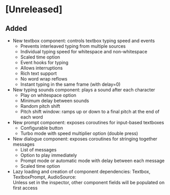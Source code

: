 # [Unreleased]
## Added
- New textbox component: controls textbox typing speed and events
  - Prevents interleaved typing from multiple sources
  - Individual typing speed for whitespace and non-whitespace
  - Scaled time option
  - Event hooks for typing
  - Allows interruptions
  - Rich text support
  - No word wrap reflows
  - Instant typing in the same frame (with delay=0)
- New typing sounds component: plays a sound after each character
  - Play on whitespace option
  - Minimum delay between sounds
  - Random pitch shift
  - Pitch shift window: ramps up or down to a final pitch at the end of each word
- New prompt component: exposes coroutines for input-based textboxes
  - Configurable button
  - Turbo mode with speed multiplier option (double press)
- New dialogue component: exposes coroutines for stringing together messages
  - List of messages
  - Option to play immediately
  - Prompt mode or automatic mode with delay between each message
  - Scaled time option
- Lazy loading and creation of component dependencies: Textbox, TextboxPrompt, AudioSource: \
  Unless set in the inspector, other component fields will be populated on first access
